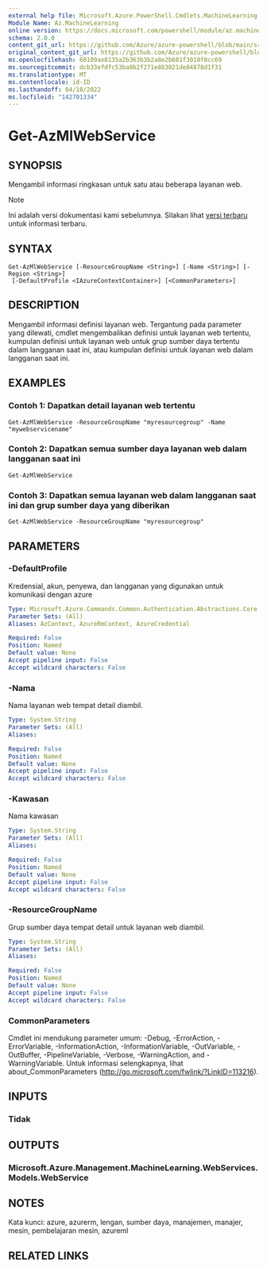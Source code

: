 ```yaml
---
external help file: Microsoft.Azure.PowerShell.Cmdlets.MachineLearning.dll-Help.xml
Module Name: Az.MachineLearning
online version: https://docs.microsoft.com/powershell/module/az.machinelearning/get-azmlwebservice
schema: 2.0.0
content_git_url: https://github.com/Azure/azure-powershell/blob/main/src/MachineLearning/MachineLearning/help/Get-AzMlWebService.md
original_content_git_url: https://github.com/Azure/azure-powershell/blob/main/src/MachineLearning/MachineLearning/help/Get-AzMlWebService.md
ms.openlocfilehash: 60109ae8135a2b363b3b2a8e2b681f3010f8cc69
ms.sourcegitcommit: dcb33efdfc53ba0b2f271e883021de84878d1f31
ms.translationtype: MT
ms.contentlocale: id-ID
ms.lasthandoff: 04/18/2022
ms.locfileid: "142701334"
---
```

# Get-AzMlWebService

## SYNOPSIS
Mengambil informasi ringkasan untuk satu atau beberapa layanan web.

> [!NOTE]
>Ini adalah versi dokumentasi kami sebelumnya. Silakan lihat [versi terbaru](/powershell/module/az.machinelearning/get-azmlwebservice) untuk informasi terbaru.

## SYNTAX

```
Get-AzMlWebService [-ResourceGroupName <String>] [-Name <String>] [-Region <String>]
 [-DefaultProfile <IAzureContextContainer>] [<CommonParameters>]
```

## DESCRIPTION
Mengambil informasi definisi layanan web.
Tergantung pada parameter yang dilewati, cmdlet mengembalikan definisi untuk layanan web tertentu, kumpulan definisi untuk layanan web untuk grup sumber daya tertentu dalam langganan saat ini, atau kumpulan definisi untuk layanan web dalam langganan saat ini.

## EXAMPLES

### Contoh 1: Dapatkan detail layanan web tertentu
```
Get-AzMlWebService -ResourceGroupName "myresourcegroup" -Name "mywebservicename"
```

### Contoh 2: Dapatkan semua sumber daya layanan web dalam langganan saat ini
```
Get-AzMlWebService
```

### Contoh 3: Dapatkan semua layanan web dalam langganan saat ini dan grup sumber daya yang diberikan
```
Get-AzMlWebService -ResourceGroupName "myresourcegroup"
```

## PARAMETERS

### -DefaultProfile
Kredensial, akun, penyewa, dan langganan yang digunakan untuk komunikasi dengan azure

```yaml
Type: Microsoft.Azure.Commands.Common.Authentication.Abstractions.Core.IAzureContextContainer
Parameter Sets: (All)
Aliases: AzContext, AzureRmContext, AzureCredential

Required: False
Position: Named
Default value: None
Accept pipeline input: False
Accept wildcard characters: False
```

### -Nama
Nama layanan web tempat detail diambil.

```yaml
Type: System.String
Parameter Sets: (All)
Aliases:

Required: False
Position: Named
Default value: None
Accept pipeline input: False
Accept wildcard characters: False
```

### -Kawasan
Nama kawasan

```yaml
Type: System.String
Parameter Sets: (All)
Aliases:

Required: False
Position: Named
Default value: None
Accept pipeline input: False
Accept wildcard characters: False
```

### -ResourceGroupName
Grup sumber daya tempat detail untuk layanan web diambil.

```yaml
Type: System.String
Parameter Sets: (All)
Aliases:

Required: False
Position: Named
Default value: None
Accept pipeline input: False
Accept wildcard characters: False
```

### CommonParameters
Cmdlet ini mendukung parameter umum: -Debug, -ErrorAction, -ErrorVariable, -InformationAction, -InformationVariable, -OutVariable, -OutBuffer, -PipelineVariable, -Verbose, -WarningAction, and -WarningVariable. Untuk informasi selengkapnya, lihat about_CommonParameters (http://go.microsoft.com/fwlink/?LinkID=113216).

## INPUTS

### Tidak

## OUTPUTS

### Microsoft.Azure.Management.MachineLearning.WebServices.Models.WebService

## NOTES
Kata kunci: azure, azurerm, lengan, sumber daya, manajemen, manajer, mesin, pembelajaran mesin, azureml

## RELATED LINKS

